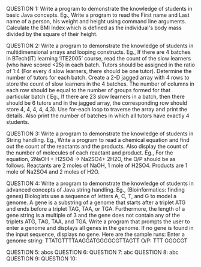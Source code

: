 QUESTION 1:
Write a program to demonstrate the knowledge of students in basic Java concepts. Eg., Write a program to read the First name and Last name of a person, his weight and height using command line arguments. Calculate the BMI Index which is defined as the individual's body mass divided by the square of their height.

QUESTION 2:
Write a program to demonstrate the knowledge of students in multidimensional arrays and looping constructs. Eg., If there are 4 batches in BTech(IT) learning ‘ITE2005’ course, read the count of the slow learners (who have scored <25) in each batch. Tutors should be assigned in the ratio of 1:4 (For every 4 slow learners, there should be one tutor). Determine the number of tutors for each batch. Create a 2-D jagged array with 4 rows to store the count of slow learners in the 4 batches. The number of columns in each row should be equal to the number of groups formed for that particular batch ( Eg., If there are 23 slow learners in a batch, then there should be 6 tutors and in the jagged array, the corresponding row should store 4, 4, 4, 4, 4,3). Use for-each loop to traverse the array and print the details. Also print the number of batches in which all tutors have exactly 4 students.

QUESTION 3:
Write a program to demonstrate the knowledge of students in String handling. Eg., Write a program to read a chemical equation and find out the count of the reactants and the products. Also display the count of the number of molecules of each reactant and product.
Eg., For the equation, 2NaOH + H2SO4 -> Na2SO4+ 2H2O, the O/P should be as follows.
Reactants are 2 moles of NaOH, 1 mole of H2SO4.
Products are 1 mole of Na2SO4 and 2 moles of H2O.

QUESTION 4:
Write a program to demonstrate the knowledge of students in advanced concepts of Java string handling. Eg., (Bioinformatics: finding genes) Biologists use a sequence of letters A, C, T, and G to model a genome. A gene is a substring of a genome that starts after a triplet ATG and ends before a triplet TAG, TAA, or TGA. Furthermore, the length of a gene string is a multiple of 3 and the gene does not contain any of the triplets ATG, TAG, TAA, and TGA. Write a program that prompts the user to enter a genome and displays all genes in the genome. If no gene is found in the input sequence, displays no gene. Here are the sample runs: 
Enter a genome string: TTATGTTTTAAGGATGGGGCGTTAGTT
O/P: TTT
GGGCGT

QUESTION 5: abcs
QUESTION 6:
QUESTION 7: abc
QUESTION 8: abc
QUESTION 9:
QUESTION 10:
